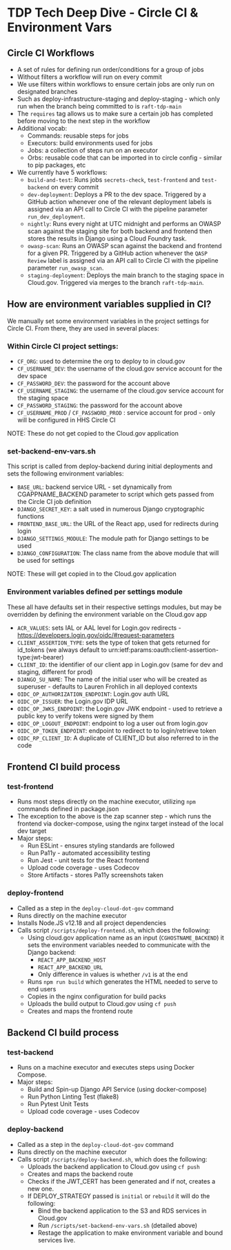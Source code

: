 # TDP Tech Deep Dive - Circle CI & Environment Vars

## Circle CI Workflows
* A set of rules for defining run order/conditions for a group of jobs
* Without filters a workflow will run on every commit
* We use filters within workflows to ensure certain jobs are only run on designated branches
* Such as deploy-infrastructure-staging and deploy-staging - which only run when the branch being committed to is `raft-tdp-main`
* The `requires` tag allows us to make sure a certain job has completed before moving to the next step in the workflow
* Additional vocab:
    * Commands: reusable steps for jobs
    * Executors: build environments used for jobs
    * Jobs: a collection of steps run on an executor
    * Orbs: reusable code that can be imported in to circle config - similar to pip packages, etc
* We currently have 5 workflows:
    * `build-and-test`: Runs jobs `secrets-check`, `test-frontend` and `test-backend` on every commit
    * `dev-deployment`: Deploys a PR to the dev space. Triggered by a GitHub action whenever one of the relevant deployment labels is assigned via an API call to Circle CI with the pipeline parameter `run_dev_deployment`.
    * `nightly`: Runs every night at UTC midnight and performs an OWASP scan against the staging site for both backend and frontend then stores the results in Django using a Cloud Foundry task.
    * `owasp-scan`: Runs an OWASP scan against the backend and frontend for a given PR. Triggered by a GitHub action whenever the `QASP Review` label is assigned via an API call to Circle CI with the pipeline parameter `run_owasp_scan`.
    * `staging-deployment`: Deploys the main branch to the staging space in Cloud.gov. Triggered via merges to the branch `raft-tdp-main`.

## How are environment variables supplied in CI?
We manually set some environment variables in the project settings for Circle CI. From there, they are used in several places:

### Within Circle CI project settings:
* `CF_ORG`: used to determine the org to deploy to in cloud.gov
* `CF_USERNAME_DEV`: the username of the cloud.gov service account for the dev space
* `CF_PASSWORD_DEV`: the password for the account above
* `CF_USERNAME_STAGING`: the username of the cloud.gov service account for the staging space
* `CF_PASSWORD_STAGING`: the password for the account above
* `CF_USERNAME_PROD` / `CF_PASSWORD_PROD` : service account for prod - only will be configured in HHS Circle CI

NOTE: These do not get copied to the Cloud.gov application

### set-backend-env-vars.sh
This script is called from deploy-backend during initial deployments and sets the following environment variables:
* `BASE_URL`: backend service URL - set dynamically from CGAPPNAME_BACKEND parameter to script which gets passed from the Circle CI job definition
* `DJANGO_SECRET_KEY`: a salt used in numerous Django cryptographic functions
* `FRONTEND_BASE_URL`: the URL of the React app, used for redirects during login
* `DJANGO_SETTINGS_MODULE`: The module path for Django settings to be used
* `DJANGO_CONFIGURATION`: The class name from the above module that will be used for settings

NOTE: These will get copied in to the Cloud.gov application

### Environment variables defined per settings module
These all have defaults set in their respective settings modules, but may be overridden by defining the environment variable on the Cloud.gov app
* `ACR_VALUES`: sets IAL or AAL level for Login.gov redirects - https://developers.login.gov/oidc/#request-parameters
* `CLIENT_ASSERTION_TYPE`: sets the type of token that gets returned for id_tokens (we always default to urn:ietf:params:oauth:client-assertion-type:jwt-bearer)
* `CLIENT_ID`: the identifier of our client app in Login.gov (same for dev and staging, different for prod)
* `DJANGO_SU_NAME`: The name of the initial user who will be created as superuser - defaults to Lauren Frohlich in all deployed contexts
* `OIDC_OP_AUTHORIZATION_ENDPOINT`: Login.gov auth URL
* `OIDC_OP_ISSUER`: the Login.gov IDP URL
* `OIDC_OP_JWKS_ENDPOINT`: the Login.gov JWK endpoint - used to retrieve a public key to verify tokens were signed by them
* `OIDC_OP_LOGOUT_ENDPOINT`: endpoint to log a user out from login.gov
* `OIDC_OP_TOKEN_ENDPOINT`: endpoint to redirect to to login/retrieve token
* `OIDC_RP_CLIENT_ID`: A duplicate of CLIENT_ID but also referred to in the code

## Frontend CI build process

### test-frontend
* Runs most steps directly on the machine executor, utilizing `npm` commands defined in package.json
* The exception to the above is the zap scanner step - which runs the frontend via docker-compose, using the nginx target instead of the local dev target
* Major steps:
    * Run ESLint - ensures styling standards are followed
    * Run Pa11y - automated accessibility testing
    * Run Jest - unit tests for the React frontend
    * Upload code coverage - uses Codecov
    * Store Artifacts - stores Pa11y screenshots taken

### deploy-frontend
* Called as a step in the `deploy-cloud-dot-gov` command
* Runs directly on the machine executor
* Installs Node.JS v12.18 and all project dependencies
* Calls script `/scripts/deploy-frontend.sh`, which does the following:
    * Using cloud.gov application name as an input (`CGHOSTNAME_BACKEND`) it sets the environment variables needed to communicate with the Django backend:
        * `REACT_APP_BACKEND_HOST`
        * `REACT_APP_BACKEND_URL`
        * Only difference in values is whether `/v1` is at the end
    * Runs `npm run build` which generates the HTML needed to serve to end users
    * Copies in the nginx configuration for build packs
    * Uploads the build output to Cloud.gov using `cf push`
    * Creates and maps the frontend route

## Backend CI build process

### test-backend
* Runs on a machine executor and executes steps using Docker Compose.
* Major steps:
    * Build and Spin-up Django API Service (using docker-compose)
    * Run Python Linting Test (flake8)
    * Run Pytest Unit Tests
    * Upload code coverage - uses Codecov

### deploy-backend
* Called as a step in the `deploy-cloud-dot-gov` command
* Runs directly on the machine executor
* Calls script `/scripts/deploy-backend.sh`, which does the following:
    * Uploads the backend application to Cloud.gov using `cf push`
    * Creates and maps the backend route
    * Checks if the JWT_CERT has been generated and if not, creates a new one.
    * If DEPLOY_STRATEGY passed is `initial` or `rebuild` it will do the following:
        * Bind the backend application to the S3 and RDS services in Cloud.gov
        * Run `/scripts/set-backend-env-vars.sh` (detailed above)
        * Restage the application to make environment variable and bound services live.
